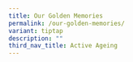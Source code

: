 ```yaml
---
title: Our Golden Memories
permalink: /our-golden-memories/
variant: tiptap
description: ""
third_nav_title: Active Ageing
---
```

<p></p>
